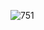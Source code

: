 ![751](https://github.com/skygitIG/Reels-since-july-2023/assets/117715724/9c4daed6-e770-44ae-ac74-5e4525d52467)
